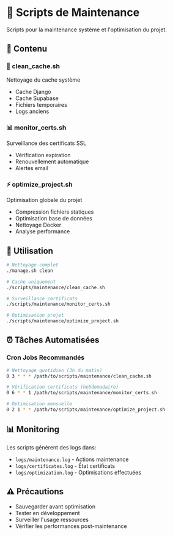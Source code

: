 # 🔧 Scripts de Maintenance

Scripts pour la maintenance système et l'optimisation du projet.

## 📁 Contenu

### 🧹 clean_cache.sh
Nettoyage du cache système
- Cache Django
- Cache Supabase
- Fichiers temporaires
- Logs anciens

### 📊 monitor_certs.sh
Surveillance des certificats SSL
- Vérification expiration
- Renouvellement automatique
- Alertes email

### ⚡ optimize_project.sh
Optimisation globale du projet
- Compression fichiers statiques
- Optimisation base de données
- Nettoyage Docker
- Analyse performance

## 🔧 Utilisation

```bash
# Nettoyage complet
./manage.sh clean

# Cache uniquement
./scripts/maintenance/clean_cache.sh

# Surveillance certificats
./scripts/maintenance/monitor_certs.sh

# Optimisation projet
./scripts/maintenance/optimize_project.sh
```

## ⏰ Tâches Automatisées

### Cron Jobs Recommandés

```bash
# Nettoyage quotidien (3h du matin)
0 3 * * * /path/to/scripts/maintenance/clean_cache.sh

# Vérification certificats (hebdomadaire)
0 6 * * 1 /path/to/scripts/maintenance/monitor_certs.sh

# Optimisation mensuelle
0 2 1 * * /path/to/scripts/maintenance/optimize_project.sh
```

## 📊 Monitoring

Les scripts génèrent des logs dans:
- `logs/maintenance.log` - Actions maintenance
- `logs/certificates.log` - État certificats
- `logs/optimization.log` - Optimisations effectuées

## ⚠️ Précautions

- Sauvegarder avant optimisation
- Tester en développement
- Surveiller l'usage ressources
- Vérifier les performances post-maintenance
